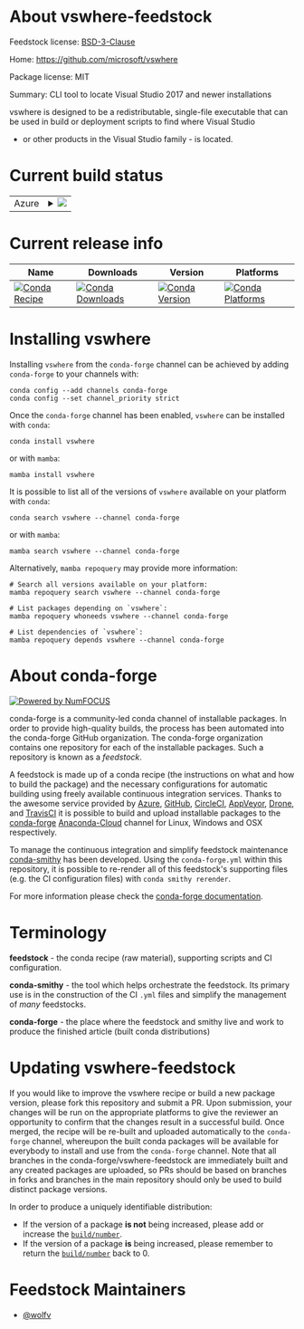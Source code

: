 About vswhere-feedstock
=======================

Feedstock license: [BSD-3-Clause](https://github.com/conda-forge/vswhere-feedstock/blob/main/LICENSE.txt)

Home: https://github.com/microsoft/vswhere

Package license: MIT

Summary: CLI tool to locate Visual Studio 2017 and newer installations

vswhere is designed to be a redistributable, single-file executable that
can be used in build or deployment scripts to find where Visual Studio
- or other products in the Visual Studio family - is located.


Current build status
====================


<table>
    
  <tr>
    <td>Azure</td>
    <td>
      <details>
        <summary>
          <a href="https://dev.azure.com/conda-forge/feedstock-builds/_build/latest?definitionId=11560&branchName=main">
            <img src="https://dev.azure.com/conda-forge/feedstock-builds/_apis/build/status/vswhere-feedstock?branchName=main">
          </a>
        </summary>
        <table>
          <thead><tr><th>Variant</th><th>Status</th></tr></thead>
          <tbody><tr>
              <td>win_64</td>
              <td>
                <a href="https://dev.azure.com/conda-forge/feedstock-builds/_build/latest?definitionId=11560&branchName=main">
                  <img src="https://dev.azure.com/conda-forge/feedstock-builds/_apis/build/status/vswhere-feedstock?branchName=main&jobName=win&configuration=win%20win_64_" alt="variant">
                </a>
              </td>
            </tr>
          </tbody>
        </table>
      </details>
    </td>
  </tr>
</table>

Current release info
====================

| Name | Downloads | Version | Platforms |
| --- | --- | --- | --- |
| [![Conda Recipe](https://img.shields.io/badge/recipe-vswhere-green.svg)](https://anaconda.org/conda-forge/vswhere) | [![Conda Downloads](https://img.shields.io/conda/dn/conda-forge/vswhere.svg)](https://anaconda.org/conda-forge/vswhere) | [![Conda Version](https://img.shields.io/conda/vn/conda-forge/vswhere.svg)](https://anaconda.org/conda-forge/vswhere) | [![Conda Platforms](https://img.shields.io/conda/pn/conda-forge/vswhere.svg)](https://anaconda.org/conda-forge/vswhere) |

Installing vswhere
==================

Installing `vswhere` from the `conda-forge` channel can be achieved by adding `conda-forge` to your channels with:

```
conda config --add channels conda-forge
conda config --set channel_priority strict
```

Once the `conda-forge` channel has been enabled, `vswhere` can be installed with `conda`:

```
conda install vswhere
```

or with `mamba`:

```
mamba install vswhere
```

It is possible to list all of the versions of `vswhere` available on your platform with `conda`:

```
conda search vswhere --channel conda-forge
```

or with `mamba`:

```
mamba search vswhere --channel conda-forge
```

Alternatively, `mamba repoquery` may provide more information:

```
# Search all versions available on your platform:
mamba repoquery search vswhere --channel conda-forge

# List packages depending on `vswhere`:
mamba repoquery whoneeds vswhere --channel conda-forge

# List dependencies of `vswhere`:
mamba repoquery depends vswhere --channel conda-forge
```


About conda-forge
=================

[![Powered by
NumFOCUS](https://img.shields.io/badge/powered%20by-NumFOCUS-orange.svg?style=flat&colorA=E1523D&colorB=007D8A)](https://numfocus.org)

conda-forge is a community-led conda channel of installable packages.
In order to provide high-quality builds, the process has been automated into the
conda-forge GitHub organization. The conda-forge organization contains one repository
for each of the installable packages. Such a repository is known as a *feedstock*.

A feedstock is made up of a conda recipe (the instructions on what and how to build
the package) and the necessary configurations for automatic building using freely
available continuous integration services. Thanks to the awesome service provided by
[Azure](https://azure.microsoft.com/en-us/services/devops/), [GitHub](https://github.com/),
[CircleCI](https://circleci.com/), [AppVeyor](https://www.appveyor.com/),
[Drone](https://cloud.drone.io/welcome), and [TravisCI](https://travis-ci.com/)
it is possible to build and upload installable packages to the
[conda-forge](https://anaconda.org/conda-forge) [Anaconda-Cloud](https://anaconda.org/)
channel for Linux, Windows and OSX respectively.

To manage the continuous integration and simplify feedstock maintenance
[conda-smithy](https://github.com/conda-forge/conda-smithy) has been developed.
Using the ``conda-forge.yml`` within this repository, it is possible to re-render all of
this feedstock's supporting files (e.g. the CI configuration files) with ``conda smithy rerender``.

For more information please check the [conda-forge documentation](https://conda-forge.org/docs/).

Terminology
===========

**feedstock** - the conda recipe (raw material), supporting scripts and CI configuration.

**conda-smithy** - the tool which helps orchestrate the feedstock.
                   Its primary use is in the construction of the CI ``.yml`` files
                   and simplify the management of *many* feedstocks.

**conda-forge** - the place where the feedstock and smithy live and work to
                  produce the finished article (built conda distributions)


Updating vswhere-feedstock
==========================

If you would like to improve the vswhere recipe or build a new
package version, please fork this repository and submit a PR. Upon submission,
your changes will be run on the appropriate platforms to give the reviewer an
opportunity to confirm that the changes result in a successful build. Once
merged, the recipe will be re-built and uploaded automatically to the
`conda-forge` channel, whereupon the built conda packages will be available for
everybody to install and use from the `conda-forge` channel.
Note that all branches in the conda-forge/vswhere-feedstock are
immediately built and any created packages are uploaded, so PRs should be based
on branches in forks and branches in the main repository should only be used to
build distinct package versions.

In order to produce a uniquely identifiable distribution:
 * If the version of a package **is not** being increased, please add or increase
   the [``build/number``](https://docs.conda.io/projects/conda-build/en/latest/resources/define-metadata.html#build-number-and-string).
 * If the version of a package **is** being increased, please remember to return
   the [``build/number``](https://docs.conda.io/projects/conda-build/en/latest/resources/define-metadata.html#build-number-and-string)
   back to 0.

Feedstock Maintainers
=====================

* [@wolfv](https://github.com/wolfv/)

